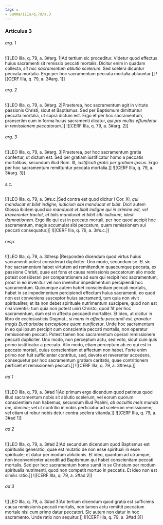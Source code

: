 ```yaml
---
tags : 
- Summa/IIIa/q.79/a.3
---
```


### Articulus 3

###### arg. 1
![[LEO IIIa, q. 79, a. 3#arg. 1|Ad tertium sic proceditur. Videtur quod effectus huius sacramenti sit remissio peccati mortalis. Dicitur enim in quadam collecta, *sit hoc sacramentum ablutio scelerum*. Sed scelera dicuntur peccata mortalia. Ergo per hoc sacramentum peccata mortalia abluuntur.]]
![[CERF IIIa, q. 79, a. 3#arg. 1]]

###### arg. 2
![[LEO IIIa, q. 79, a. 3#arg. 2|Praeterea, hoc sacramentum agit in virtute passionis Christi, sicut et Baptismus. Sed per Baptismum dimittuntur peccata mortalia, ut supra dictum est. Ergo et per hoc sacramentum, praesertim cum in forma huius sacramenti dicatur, *qui pro multis effundetur in remissionem peccatorum*.]]
![[CERF IIIa, q. 79, a. 3#arg. 2]]

###### arg. 3
![[LEO IIIa, q. 79, a. 3#arg. 3|Praeterea, per hoc sacramentum gratia confertur, ut dictum est. Sed per gratiam iustificatur homo a peccatis mortalibus, secundum illud Rom. III, *iustificati gratis per gratiam ipsius*. Ergo per hoc sacramentum remittuntur peccata mortalia.]]
![[CERF IIIa, q. 79, a. 3#arg. 3]]

###### s.c.
![[LEO IIIa, q. 79, a. 3#s.c.|Sed contra est quod dicitur I Cor. XI, *qui manducat et bibit indigne, iudicium sibi manducat et bibit*. Dicit autem Glossa ibidem quod *ille manducat et bibit indigne qui in crimine est, vel irreverenter tractat, et talis manducat et bibit sibi iudicium, idest damnationem*. Ergo ille qui est in peccato mortali, per hoc quod accipit hoc sacramentum, magis accumulat sibi peccatum, quam remissionem sui peccati consequatur.]]
![[CERF IIIa, q. 79, a. 3#s.c.]]

###### resp.
![[LEO IIIa, q. 79, a. 3#resp.|Respondeo dicendum quod virtus huius sacramenti potest considerari dupliciter. Uno modo, secundum se. Et sic hoc sacramentum habet virtutem ad remittendum quaecumque peccata, ex passione Christi, quae est fons et causa remissionis peccatorum alio modo potest considerari per comparationem ad eum qui recipit hoc sacramentum, prout in eo invenitur vel non invenitur impedimentum percipiendi hoc sacramentum. Quicumque autem habet conscientiam peccati mortalis, habet in se impedimentum percipiendi effectum huius sacramenti, eo quod non est conveniens susceptor huius sacramenti, tum quia non vivit spiritualiter, et ita non debet spirituale nutrimentum suscipere, quod non est nisi viventis; tum quia non potest uniri Christo, quod fit per hoc sacramentum, dum est in affectu peccandi mortaliter. Et ideo, ut dicitur in libro de ecclesiasticis Dogmat., *si mens in affectu peccandi est, gravatur magis Eucharistiae perceptione quam purificetur*. Unde hoc sacramentum in eo qui ipsum percipit cum conscientia peccati mortalis, non operatur remissionem peccati. Potest tamen hoc sacramentum operari remissionem peccati dupliciter. Uno modo, non perceptum actu, sed voto, sicut cum quis primo iustificatur a peccato. Alio modo, etiam perceptum ab eo qui est in peccato mortali, cuius conscientiam et affectum non habet. Forte enim primo non fuit sufficienter contritus, sed, devote et reverenter accedens, consequetur per hoc sacramentum gratiam caritatis, quae contritionem perficiet et remissionem peccati.]]
![[CERF IIIa, q. 79, a. 3#resp.]]

###### ad 1
![[LEO IIIa, q. 79, a. 3#ad 1|Ad primum ergo dicendum quod petimus quod illud sacramentum nobis sit ablutio scelerum, vel eorum quorum conscientiam non habemus, secundum illud Psalmi, *ab occultis meis munda me, domine*; vel ut contritio in nobis perficiatur ad scelerum remissionem; vel etiam ut robur nobis detur contra scelera vitanda.]]
![[CERF IIIa, q. 79, a. 3#ad 1]]

###### ad 2
![[LEO IIIa, q. 79, a. 3#ad 2|Ad secundum dicendum quod Baptismus est spiritualis generatio, quae est mutatio de non esse spirituali in esse spirituale; et datur per modum ablutionis. Et ideo, quantum ad utrumque, non inconvenienter accedit ad Baptismum qui habet conscientiam peccati mortalis. Sed per hoc sacramentum homo sumit in se Christum per modum spiritualis nutrimenti, quod non competit mortuo in peccatis. Et ideo non est similis ratio.]]
![[CERF IIIa, q. 79, a. 3#ad 2]]

###### ad 3
![[LEO IIIa, q. 79, a. 3#ad 3|Ad tertium dicendum quod gratia est sufficiens causa remissionis peccati mortalis, non tamen actu remittit peccatum mortale nisi cum primo datur peccatori. Sic autem non datur in hoc sacramento. Unde ratio non sequitur.]]
![[CERF IIIa, q. 79, a. 3#ad 3]]

